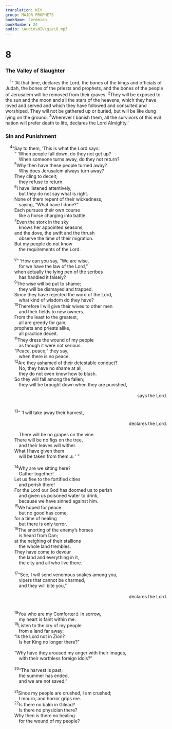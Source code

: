 ```yaml
---
translation: NIV
group: MAJOR PROPHETS
bookName: Jeremiah 
bookNumber: 24
audio: \Audio\NIV\gie\8.mp3
---
```


<div class="title"><h1>8</h1><h3>The Valley of Slaughter </h3></div>
<span class="verse gie_8_1"> <sup>1</sup>“ ‘At that time, declares the Lord, the bones of the kings and officials of Judah, the bones of the priests and prophets, and the bones of the people of Jerusalem will be removed from their graves. </span>
<span class="verse gie_8_2"><sup>2</sup>They will be exposed to the sun and the moon and all the stars of the heavens, which they have loved and served and which they have followed and consulted and worshiped. They will not be gathered up or buried, but will be like dung lying on the ground. </span>
<span class="verse gie_8_3"><sup>3</sup>Wherever I banish them, all the survivors of this evil nation will prefer death to life, declares the Lord Almighty.’ <br/></span>
<div class="title"><h3>Sin and Punishment </h3></div>
<span class="verse gie_8_4"> <sup>4</sup>“Say to them, ‘This is what the Lord says: <br/>  “ ‘When people fall down, do they not get up? <br/>   When someone turns away, do they not return? <br/></span>
<span class="verse gie_8_5">  <sup>5</sup>Why then have these people turned away? <br/>   Why does Jerusalem always turn away? <br/>  They cling to deceit; <br/>   they refuse to return. <br/></span>
<span class="verse gie_8_6">  <sup>6</sup>I have listened attentively, <br/>   but they do not say what is right. <br/>  None of them repent of their wickedness, <br/>   saying, “What have I done?” <br/>  Each pursues their own course <br/>   like a horse charging into battle. <br/></span>
<span class="verse gie_8_7">  <sup>7</sup>Even the stork in the sky <br/>   knows her appointed seasons, <br/>  and the dove, the swift and the thrush <br/>   observe the time of their migration. <br/>  But my people do not know <br/>   the requirements of the Lord. <br/><br/></span>
<span class="verse gie_8_8">  <sup>8</sup>“ ‘How can you say, “We are wise, <br/>   for we have the law of the Lord,” <br/>  when actually the lying pen of the scribes <br/>   has handled it falsely? <br/></span>
<span class="verse gie_8_9">  <sup>9</sup>The wise will be put to shame; <br/>   they will be dismayed and trapped. <br/>  Since they have rejected the word of the Lord, <br/>   what kind of wisdom do they have? <br/></span>
<span class="verse gie_8_10">  <sup>10</sup>Therefore I will give their wives to other men <br/>   and their fields to new owners. <br/>  From the least to the greatest, <br/>   all are greedy for gain; <br/>  prophets and priests alike, <br/>   all practice deceit. <br/></span>
<span class="verse gie_8_11">  <sup>11</sup>They dress the wound of my people <br/>   as though it were not serious. <br/>  “Peace, peace,” they say, <br/>   when there is no peace. <br/></span>
<span class="verse gie_8_12">  <sup>12</sup>Are they ashamed of their detestable conduct? <br/>   No, they have no shame at all; <br/>   they do not even know how to blush. <br/>  So they will fall among the fallen; <br/>   they will be brought down when they are punished, <br/> <aside style="text-align:right;">says the Lord. </aside><br/><br/></span>
<span class="verse gie_8_13">  <sup>13</sup>“ ‘I will take away their harvest, <br/> <aside style="text-align:right;">declares the Lord. </aside><br/>   There will be no grapes on the vine. <br/>  There will be no figs on the tree, <br/>   and their leaves will wither. <br/>  What I have given them <br/>   will be taken from them.<a data-toggle="tooltip" data-placement="bottom" title="The meaning of the Hebrew for this sentence is uncertain.">⚓</a> ’ ” <br/><br/></span>
<span class="verse gie_8_14">  <sup>14</sup>Why are we sitting here? <br/>   Gather together! <br/>  Let us flee to the fortified cities <br/>   and perish there! <br/>  For the Lord our God has doomed us to perish <br/>   and given us poisoned water to drink, <br/>   because we have sinned against him. <br/></span>
<span class="verse gie_8_15">  <sup>15</sup>We hoped for peace <br/>   but no good has come, <br/>  for a time of healing <br/>   but there is only terror. <br/></span>
<span class="verse gie_8_16">  <sup>16</sup>The snorting of the enemy’s horses <br/>   is heard from Dan; <br/>  at the neighing of their stallions <br/>   the whole land trembles. <br/>  They have come to devour <br/>   the land and everything in it, <br/>   the city and all who live there. <br/><br/></span>
<span class="verse gie_8_17">  <sup>17</sup>“See, I will send venomous snakes among you, <br/>   vipers that cannot be charmed, <br/>   and they will bite you,” <br/> <aside style="text-align:right;">declares the Lord. </aside><br/><br/></span>
<span class="verse gie_8_18">  <sup>18</sup>You who are my Comforter<a data-toggle="tooltip" data-placement="bottom" title="The meaning of the Hebrew for this word is uncertain.">⚓</a> in sorrow, <br/>   my heart is faint within me. <br/></span>
<span class="verse gie_8_19">  <sup>19</sup>Listen to the cry of my people <br/>   from a land far away: <br/>  “Is the Lord not in Zion? <br/>   Is her King no longer there?” <br/><br/>  “Why have they aroused my anger with their images, <br/>   with their worthless foreign idols?” <br/><br/></span>
<span class="verse gie_8_20">  <sup>20</sup>“The harvest is past, <br/>   the summer has ended, <br/>   and we are not saved.” <br/><br/></span>
<span class="verse gie_8_21">  <sup>21</sup>Since my people are crushed, I am crushed; <br/>   I mourn, and horror grips me. <br/></span>
<span class="verse gie_8_22">  <sup>22</sup>Is there no balm in Gilead? <br/>   Is there no physician there? <br/>  Why then is there no healing <br/>   for the wound of my people? <br/><br/></span>
